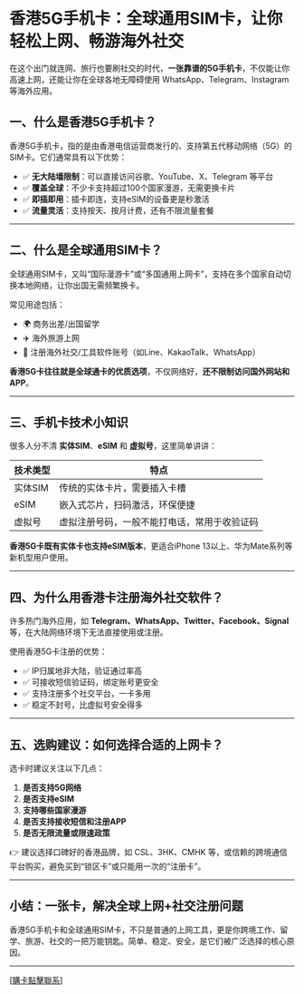 # 香港5G手机卡：全球通用SIM卡，让你轻松上网、畅游海外社交

在这个出门就连网、旅行也要刷社交的时代，**一张靠谱的5G手机卡**，不仅能让你高速上网，还能让你在全球各地无障碍使用 WhatsApp、Telegram、Instagram 等海外应用。


## 一、什么是香港5G手机卡？

香港5G手机卡，指的是由香港电信运营商发行的、支持第五代移动网络（5G）的SIM卡。它们通常具有以下优势：

- ✅ **无大陆墙限制**：可以直接访问谷歌、YouTube、X、Telegram 等平台
- ✅ **覆盖全球**：不少卡支持超过100个国家漫游，无需更换卡片
- ✅ **即插即用**：插卡即连，支持eSIM的设备更是秒激活
- ✅ **流量灵活**：支持按天、按月计费，还有不限流量套餐

---

## 二、什么是全球通用SIM卡？

全球通用SIM卡，又叫“国际漫游卡”或“多国通用上网卡”，支持在多个国家自动切换本地网络，让你出国无需频繁换卡。

常见用途包括：

- 🌍 商务出差/出国留学
- ✈️ 海外旅游上网
- 📱 注册海外社交/工具软件账号（如Line、KakaoTalk、WhatsApp）

**香港5G卡往往就是全球通卡的优质选项**，不仅网络好，**还不限制访问国外网站和APP**。

---

## 三、手机卡技术小知识

很多人分不清 **实体SIM**、**eSIM** 和 **虚拟号**，这里简单讲讲：

| 技术类型 | 特点 |
|----------|------|
| 实体SIM | 传统的实体卡片，需要插入卡槽 |
| eSIM     | 嵌入式芯片，扫码激活，环保便捷 |
| 虚拟号   | 虚拟注册号码，一般不能打电话，常用于收验证码 |

**香港5G卡既有实体卡也支持eSIM版本**，更适合iPhone 13以上、华为Mate系列等新机型用户使用。

---

## 四、为什么用香港卡注册海外社交软件？

许多热门海外应用，如 **Telegram、WhatsApp、Twitter、Facebook、Signal** 等，在大陆网络环境下无法直接使用或注册。

使用香港5G卡注册的优势：

- ✅ IP归属地非大陆，验证通过率高
- ✅ 可接收短信验证码，绑定账号更安全
- ✅ 支持注册多个社交平台，一卡多用
- ✅ 稳定不封号，比虚拟号安全得多

---

## 五、选购建议：如何选择合适的上网卡？

选卡时建议关注以下几点：

1. **是否支持5G网络**
2. **是否支持eSIM**
3. **支持哪些国家漫游**
4. **是否支持接收短信和注册APP**
5. **是否无限流量或限速政策**

👉 建议选择口碑好的香港品牌，如 CSL、3HK、CMHK 等，或信赖的跨境通信平台购买，避免买到“锁区卡”或只能用一次的“注册卡”。

---

## 小结：一张卡，解决全球上网+社交注册问题

香港5G手机卡和全球通用SIM卡，不只是普通的上网工具，更是你跨境工作、留学、旅游、社交的一把万能钥匙。简单、稳定、安全，是它们被广泛选择的核心原因。

---

[[購卡點擊聯系](https://t.me/s/esim1088)]
